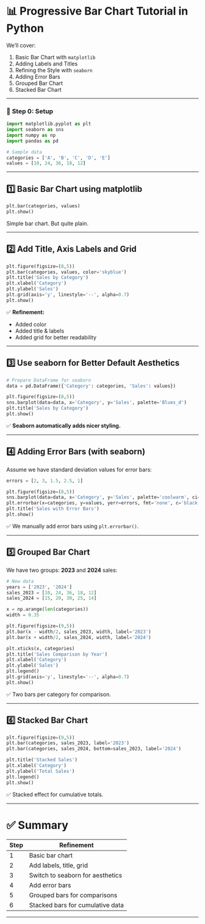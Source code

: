 
# 📊 **Progressive Bar Chart Tutorial in Python**

We’ll cover:

1. Basic Bar Chart with `matplotlib`
2. Adding Labels and Titles
3. Refining the Style with `seaborn`
4. Adding Error Bars
5. Grouped Bar Chart
6. Stacked Bar Chart

---

### 🔧 **Step 0: Setup**

```python
import matplotlib.pyplot as plt
import seaborn as sns
import numpy as np
import pandas as pd

# Sample data
categories = ['A', 'B', 'C', 'D', 'E']
values = [10, 24, 36, 18, 12]
```

---

## **1️⃣ Basic Bar Chart using matplotlib**

```python
plt.bar(categories, values)
plt.show()
```

Simple bar chart. But quite plain.

---

## **2️⃣ Add Title, Axis Labels and Grid**

```python
plt.figure(figsize=(8,5))
plt.bar(categories, values, color='skyblue')
plt.title('Sales by Category')
plt.xlabel('Category')
plt.ylabel('Sales')
plt.grid(axis='y', linestyle='--', alpha=0.7)
plt.show()
```

✅ **Refinement:**

* Added color
* Added title & labels
* Added grid for better readability

---

## **3️⃣ Use seaborn for Better Default Aesthetics**

```python
# Prepare DataFrame for seaborn
data = pd.DataFrame({'Category': categories, 'Sales': values})

plt.figure(figsize=(8,5))
sns.barplot(data=data, x='Category', y='Sales', palette='Blues_d')
plt.title('Sales by Category')
plt.show()
```

✅ **Seaborn automatically adds nicer styling.**

---

## **4️⃣ Adding Error Bars (with seaborn)**

Assume we have standard deviation values for error bars:

```python
errors = [2, 3, 1.5, 2.5, 1]

plt.figure(figsize=(8,5))
sns.barplot(data=data, x='Category', y='Sales', palette='coolwarm', ci=None)
plt.errorbar(x=categories, y=values, yerr=errors, fmt='none', c='black', capsize=5)
plt.title('Sales with Error Bars')
plt.show()
```

✅ We manually add error bars using `plt.errorbar()`.

---

## **5️⃣ Grouped Bar Chart**

We have two groups: **2023** and **2024** sales:

```python
# New data
years = ['2023', '2024']
sales_2023 = [10, 24, 36, 18, 12]
sales_2024 = [15, 20, 30, 25, 14]

x = np.arange(len(categories))
width = 0.35

plt.figure(figsize=(9,5))
plt.bar(x - width/2, sales_2023, width, label='2023')
plt.bar(x + width/2, sales_2024, width, label='2024')

plt.xticks(x, categories)
plt.title('Sales Comparison by Year')
plt.xlabel('Category')
plt.ylabel('Sales')
plt.legend()
plt.grid(axis='y', linestyle='--', alpha=0.7)
plt.show()
```

✅ Two bars per category for comparison.

---

## **6️⃣ Stacked Bar Chart**

```python
plt.figure(figsize=(9,5))
plt.bar(categories, sales_2023, label='2023')
plt.bar(categories, sales_2024, bottom=sales_2023, label='2024')

plt.title('Stacked Sales')
plt.xlabel('Category')
plt.ylabel('Total Sales')
plt.legend()
plt.show()
```

✅ Stacked effect for cumulative totals.

---

# ✅ **Summary**

| Step | Refinement                       |
| ---- | -------------------------------- |
| 1    | Basic bar chart                  |
| 2    | Add labels, title, grid          |
| 3    | Switch to seaborn for aesthetics |
| 4    | Add error bars                   |
| 5    | Grouped bars for comparisons     |
| 6    | Stacked bars for cumulative data |

---



